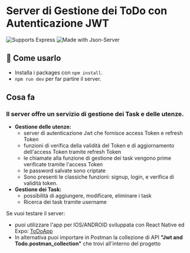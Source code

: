 # Server di Gestione dei  ToDo con Autenticazione JWT

<p>
    <img alt="Supports Express" src="https://img.shields.io/static/v1?label=Express&message=4.16.1&color=%3CCOLOR%3E?style=plastic&logo=Express"/>
    <img alt="Made with Json-Server" src="https://img.shields.io/badge/made%20with-json--server-orange"/>
</p>

## 🚀 Come usarlo

- Installa i packages con `npm install`.
- `npm run dev` per far partire il server.

## Cosa fa
### Il server offre un servizio di gestione dei Task e delle utenze.


- **Gestione delle utenze:**
    - server di autenticazione Jwt che fornisce access Token e refresh Token 
    - funzioni di verifica della validità del Token e di aggiornamento dell'access Token tramite refresh Token
    - le chiamate alla funzione di gestione dei task vengono prime verificate tramite l'access Token
    - le password salvate sono criptate
    - Sono presenti le classiche funzioni: signup, login, e verifica di validità token.
- **Gestione dei Task:**
  - possibilità di aggiungere, modificare, eliminare i task
  - Ricerca dei task tramite username
  
Se vuoi testare il server:

- puoi utilizzare l'app per IOS/ANDROID sviluppata con React Native ed Expo: <a href="https://github.com/gian89/ToDoApp">ToDoApp</a>
- In alternativa puoi importare in Postman la collezione di API **"Jwt and Todo.postman_collection"** che trovi all'interno del progetto

